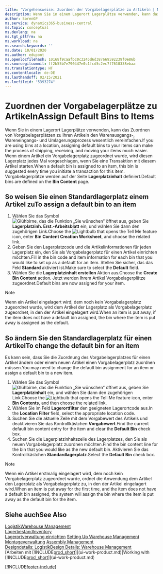 ```yaml
---
title: 'Vorgehensweise: Zuordnen der Vorgabelagerplätze zu Artikeln | Microsoft Docs'
description: Wenn Sie in einem Lagerort Lagerplätze verwenden, kann das Zuordnen von Vorgabelagerplätzen zu Ihren Artikeln den Warenausgangs-, Wareneingangs- und Umlagerungsprozess wesentlich vereinfachen. Wenn einem Artikel ein Vorgabelagerplatz zugeordnet wurde, wird diesen Lagerplatz jedes Mal vorgeschlagen, wenn Sie eine Transaktion mit diesem Artikel starten.
author: SorenGP
ms.service: dynamics365-business-central
ms.topic: conceptual
ms.devlang: na
ms.tgt_pltfrm: na
ms.workload: na
ms.search.keywords: ''
ms.date: 10/01/2020
ms.author: edupont
ms.openlocfilehash: 10168f9caafbc0c3245d6d387669592239f0e86b
ms.sourcegitcommit: ff2b55b7e790447e0c1fcd5c2ec7f7610338ebaa
ms.translationtype: HT
ms.contentlocale: de-DE
ms.lasthandoff: 02/15/2021
ms.locfileid: "5393274"
---
```

# <a name="assign-default-bins-to-items"></a><span data-ttu-id="f3646-104">Zuordnen der Vorgabelagerplätze zu Artikeln</span><span class="sxs-lookup"><span data-stu-id="f3646-104">Assign Default Bins to Items</span></span>
<span data-ttu-id="f3646-105">Wenn Sie in einem Lagerort Lagerplätze verwenden, kann das Zuordnen von Vorgabelagerplätzen zu Ihren Artikeln den Warenausgangs-, Wareneingangs- und Umlagerungsprozess wesentlich vereinfachen.</span><span class="sxs-lookup"><span data-stu-id="f3646-105">If you are using bins at a location, assigning default bins to your items can make the process of shipping, receiving, and moving your items much easier.</span></span> <span data-ttu-id="f3646-106">Wenn einem Artikel ein Vorgabelagerplatz zugeordnet wurde, wird diesen Lagerplatz jedes Mal vorgeschlagen, wenn Sie eine Transaktion mit diesem Artikel starten.</span><span class="sxs-lookup"><span data-stu-id="f3646-106">When a default bin is assigned to an item, this bin is suggested every time you initiate a transaction for this item.</span></span> <span data-ttu-id="f3646-107">Vorgabelagerplätze werden auf der Seite **Lagerplatzinhalt** definiert.</span><span class="sxs-lookup"><span data-stu-id="f3646-107">Default bins are defined on the **Bin Content** page.</span></span>  

## <a name="to-assign-a-default-bin-to-an-item"></a><span data-ttu-id="f3646-108">So weisen Sie einen Standardlagerplatz einem Artikel zu</span><span class="sxs-lookup"><span data-stu-id="f3646-108">To assign a default bin to an item</span></span>
1.  <span data-ttu-id="f3646-109">Wählen Sie das Symbol ![Glühbirne, das die Funktion „Sie wünschen“ öffnet](media/ui-search/search_small.png "Was möchten Sie tun?") aus, geben Sie **Lagerplatzinh. Erst.-Arbeitsblatt** ein, und wählen Sie dann den zugehörigen Link.</span><span class="sxs-lookup"><span data-stu-id="f3646-109">Choose the ![Lightbulb that opens the Tell Me feature](media/ui-search/search_small.png "Tell me what you want to do") icon, enter **Bin Content Creation Worksheet**, and choose the related link.</span></span>  
2.  <span data-ttu-id="f3646-110">Geben Sie den Lagerplatzcode und die Artikelinformationen für jeden Lagerplatz ein, den Sie als Vorgabelagerplatz für einen Artikel einrichten möchten.</span><span class="sxs-lookup"><span data-stu-id="f3646-110">Fill in the bin code and item information for each bin that you would like to set up as a default for an item.</span></span> <span data-ttu-id="f3646-111">Stellen Sie sicher, das das Feld **Standard** aktiviert ist.</span><span class="sxs-lookup"><span data-stu-id="f3646-111">Make sure to select the **Default** field.</span></span>  
3.  <span data-ttu-id="f3646-112">Wählen Sie die **Lagerplatzinhalt erstellen** Aktion aus.</span><span class="sxs-lookup"><span data-stu-id="f3646-112">Choose the **Create Bin Content** action.</span></span> <span data-ttu-id="f3646-113">Jetzt werden Ihrem Artikel Vorgabelagerplätze zugeordnet.</span><span class="sxs-lookup"><span data-stu-id="f3646-113">Default bins are now assigned for your item.</span></span>  

> [!NOTE]  
>  <span data-ttu-id="f3646-114">Wenn ein Artikel eingelagert wird, dem noch kein Vorgabelagerplatz zugeordnet wurde, wird dem Artikel der Lagerplatz als Vorgabelagerplatz zugeordnet, in den der Artikel eingelagert wird.</span><span class="sxs-lookup"><span data-stu-id="f3646-114">When an item is put away, if the item does not have a default bin assigned, the bin where the item is put away is assigned as the default.</span></span>  

## <a name="to-change-the-default-bin-for-an-item"></a><span data-ttu-id="f3646-115">So ändern Sie den Standardlagerplatz für einen Artikel</span><span class="sxs-lookup"><span data-stu-id="f3646-115">To change the default bin for an item</span></span>  
<span data-ttu-id="f3646-116">Es kann sein, dass Sie die Zuordnung des Vorgabelagerplatzes für einen Artikel ändern oder einem neuen Artikel einen Vorgabelagerplatz zuordnen müssen.</span><span class="sxs-lookup"><span data-stu-id="f3646-116">You may need to change the default bin assignment for an item or assign a default bin to a new item.</span></span>    
1.  <span data-ttu-id="f3646-117">Wählen Sie das Symbol ![Glühbirne, das die Funktion „Sie wünschen“ öffnet](media/ui-search/search_small.png "Was möchten Sie tun?") aus, geben Sie **Lagerplatzinhalt** ein, und wählen Sie dann den zugehörigen Link.</span><span class="sxs-lookup"><span data-stu-id="f3646-117">Choose the ![Lightbulb that opens the Tell Me feature](media/ui-search/search_small.png "Tell me what you want to do") icon, enter **Bin Contents**, and then choose the related link.</span></span>  
2.  <span data-ttu-id="f3646-118">Wählen Sie im Feld **Lagerortfilter** den geeigneten Lagerortcode aus.</span><span class="sxs-lookup"><span data-stu-id="f3646-118">In the **Location Filter** field, select the appropriate location code.</span></span>  
3.  <span data-ttu-id="f3646-119">Suchen Sie die aktuelle Zeile mit dem Vorgabewert des Artikels und deaktivieren Sie das Kontrollkästchen **Vorgabewert**.</span><span class="sxs-lookup"><span data-stu-id="f3646-119">Find the current default bin content entry for the item and clear the **Default Bin** check box.</span></span>  
4.  <span data-ttu-id="f3646-120">Suchen Sie die Lagerplatzinhaltszeile des Lagerplatzes, den Sie als neuen Vorgabelagerplatz zuordnen möchten.</span><span class="sxs-lookup"><span data-stu-id="f3646-120">Find the bin content line for the bin that you would like as the new default bin.</span></span> <span data-ttu-id="f3646-121">Aktivieren Sie das Kontrollkästchen **Standardlagerplatz**.</span><span class="sxs-lookup"><span data-stu-id="f3646-121">Select the **Default Bin** check box.</span></span>  

> [!NOTE]  
>  <span data-ttu-id="f3646-122">Wenn ein Artikel erstmalig eingelagert wird, dem noch kein Vorgabelagerplatz zugeordnet wurde, ordnet die Anwendung dem Artikel den Lagerplatz als Vorgabelagerplatz zu, in den der Artikel eingelagert wird.</span><span class="sxs-lookup"><span data-stu-id="f3646-122">When an item is put away for the first time, and the item does not have a default bin assigned, the system will assign the bin where the item is put away as the default bin for the item.</span></span>  

## <a name="see-also"></a><span data-ttu-id="f3646-123">Siehe auch</span><span class="sxs-lookup"><span data-stu-id="f3646-123">See Also</span></span>  
[<span data-ttu-id="f3646-124">Logistik</span><span class="sxs-lookup"><span data-stu-id="f3646-124">Warehouse Management</span></span>](warehouse-manage-warehouse.md)  
[<span data-ttu-id="f3646-125">Lagerbestand</span><span class="sxs-lookup"><span data-stu-id="f3646-125">Inventory</span></span>](inventory-manage-inventory.md)  
<span data-ttu-id="f3646-126">[Lagerortverwaltung einrichten](warehouse-setup-warehouse.md)   </span><span class="sxs-lookup"><span data-stu-id="f3646-126">[Setting Up Warehouse Management](warehouse-setup-warehouse.md)   </span></span>  
<span data-ttu-id="f3646-127">[Montageverwaltung](assembly-assemble-items.md)  </span><span class="sxs-lookup"><span data-stu-id="f3646-127">[Assembly Management](assembly-assemble-items.md)  </span></span>  
[<span data-ttu-id="f3646-128">Designdetails: Logistik</span><span class="sxs-lookup"><span data-stu-id="f3646-128">Design Details: Warehouse Management</span></span>](design-details-warehouse-management.md)  
<span data-ttu-id="f3646-129">[Arbeiten mit [!INCLUDE[prod_short](includes/prod_short.md)]](ui-work-product.md)</span><span class="sxs-lookup"><span data-stu-id="f3646-129">[Working with [!INCLUDE[prod_short](includes/prod_short.md)]](ui-work-product.md)</span></span>


[!INCLUDE[footer-include](includes/footer-banner.md)]